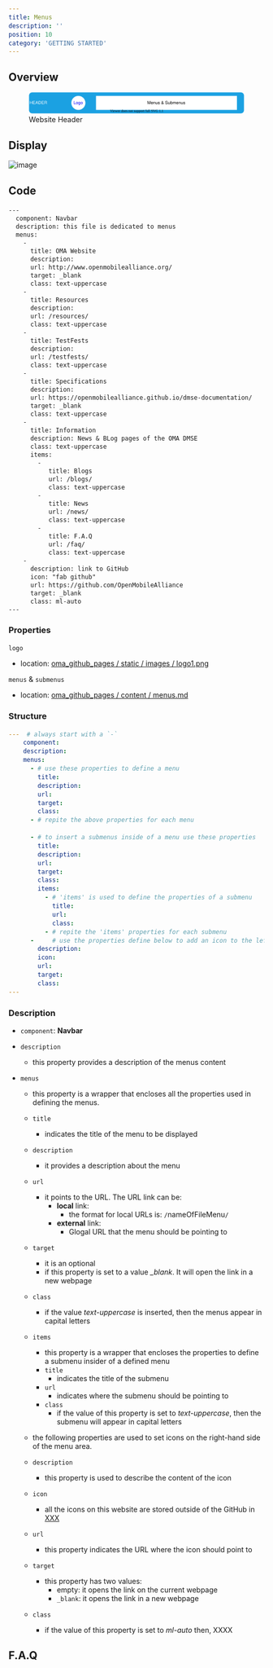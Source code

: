 ```yaml
---
title: Menus
description: ''
position: 10
category: 'GETTING STARTED'
---
```

## Overview

<figure>
      <img  src="/images/website-header.svg" alt="Website Header">
      <figcaption>Website Header</figcaption>
</figure>

## Display

![image](https://user-images.githubusercontent.com/3258579/147700449-8e01fe87-9b17-43ef-9b4b-21834ba86bdb.png)

## Code

```md[oma_github_pages / content / menus.md]
---
  component: Navbar
  description: this file is dedicated to menus
  menus:
    - 
      title: OMA Website
      description: 
      url: http://www.openmobilealliance.org/
      target: _blank
      class: text-uppercase
    -
      title: Resources
      description:
      url: /resources/
      class: text-uppercase
    -
      title: TestFests
      description:
      url: /testfests/
      class: text-uppercase
    -
      title: Specifications
      description:
      url: https://openmobilealliance.github.io/dmse-documentation/
      target: _blank
      class: text-uppercase
    - 
      title: Information
      description: News & BLog pages of the OMA DMSE
      class: text-uppercase
      items:
        - 
           title: Blogs
           url: /blogs/
           class: text-uppercase
        -
           title: News
           url: /news/
           class: text-uppercase
        -
           title: F.A.Q
           url: /faq/
           class: text-uppercase
    - 
      description: link to GitHub
      icon: "fab github"
      url: https://github.com/OpenMobileAlliance
      target: _blank
      class: ml-auto
---
```
### Properties

`logo`

* location: [oma_github_pages / static / images / logo1.png]()

`menus` & `submenus`

  * location: [oma_github_pages / content / menus.md]()

### Structure

```yml
---  # always start with a `-`
    component:
    description:
    menus:
      - # use these properties to define a menu
        title:
        description:
        url:
        target:
        class:
      - # repite the above properties for each menu

      - # to insert a submenus inside of a menu use these properties
        title:
        description:
        url:
        target:
        class:
        items:
          - # 'items' is used to define the properties of a submenu
            title:
            url:
            class:
          - # repite the 'items' properties for each submenu
      -     # use the properties define below to add an icon to the left-hand side of the header
        description:
        icon:
        url:
        target:
        class:
---
```

### Description

* `component`: **Navbar**
* `description`
    - this property provides a description of the menus content

* `menus`
    * this property is a wrapper that encloses all the properties used in defining the menus.
    * `title`
        * indicates the title of the menu to be displayed
    * `description`
        * it provides a description about the menu
    * `url`
        * it points to the URL. The URL link can be:
            * **local** link:
                * the format for local URLs is:  `/`nameOfFileMenu`/`
            * **external** link:
                * Glogal URL that the menu should be pointing to
    * `target`
        * it is an optional 
        * if this property is set to a value *_blank*. It will open the link in a new webpage
    * `class`
        * if the value *text-uppercase* is inserted, then the menus appear in capital letters
    * `items`
        * this property is a wrapper that encloses the properties to define a submenu insider of a defined menu
        * `title`
            * indicates the title of the submenu
        * `url`
            * indicates where the submenu should be pointing to
        * `class`
            * if the value of this property is set to *text-uppercase*, then the submenu will appear in capital letters

    * the following properties are used to set icons on the right-hand side of the menu area.
    * `description`
        * this property is used to describe the content of the icon
    * `icon`
        * all the icons on this website are stored outside of the GitHub in [XXX]()
    * `url`
        * this property indicates the URL where the icon should point to
    * `target`
        * this property has two values:
            * empty: it opens the link on the current webpage
            * `_blank`: it opens the link in a new webpage
    * `class`
        * if the value of this property is set to *ml-auto* then, XXXX

## F.A.Q


